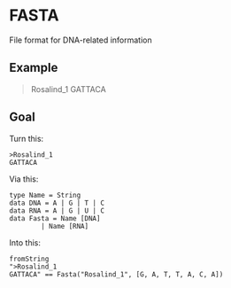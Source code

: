 # FASTA

File format for DNA-related information

## Example

>Rosalind_1
GATTACA

## Goal

Turn this: 

	>Rosalind_1
	GATTACA

Via this: 

	type Name = String
	data DNA = A | G | T | C
	data RNA = A | G | U | C
	data Fasta = Name [DNA]
			| Name [RNA] 

Into this: 

	fromString
	">Rosalind_1
	GATTACA" == Fasta("Rosalind_1", [G, A, T, T, A, C, A])